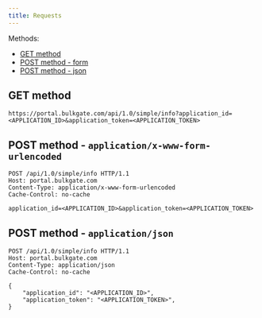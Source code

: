 ```yaml
---
title: Requests
---
```


Methods:
- [GET method](#metoda-get)
- [POST  method - form](#metoda-post---applicationx-www-form-urlencoded)
- [POST method - json](#metoda-post---applicationjson)

## GET method

``` url
https://portal.bulkgate.com/api/1.0/simple/info?application_id=<APPLICATION_ID>&application_token=<APPLICATION_TOKEN>
```

## POST method - `application/x-www-form-urlencoded`

``` http
POST /api/1.0/simple/info HTTP/1.1
Host: portal.bulkgate.com
Content-Type: application/x-www-form-urlencoded
Cache-Control: no-cache

application_id=<APPLICATION_ID>&application_token=<APPLICATION_TOKEN>
```

## POST method - `application/json`

``` http json
POST /api/1.0/simple/info HTTP/1.1
Host: portal.bulkgate.com
Content-Type: application/json
Cache-Control: no-cache

{
    "application_id": "<APPLICATION_ID>", 
    "application_token": "<APPLICATION_TOKEN>", 
}

```
